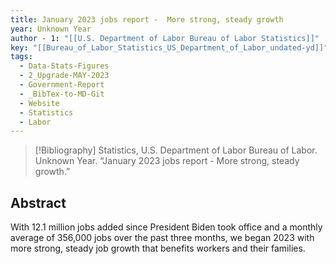 ```yaml
---
title: January 2023 jobs report -  More strong, steady growth
year: Unknown Year
author - 1: "[[U.S. Department of Labor Bureau of Labor Statistics]]"
key: "[[Bureau_of_Labor_Statistics_US_Department_of_Labor_undated-yd]]"
tags:
  - Data-Stats-Figures
  - 2_Upgrade-MAY-2023
  - Government-Report
  - _BibTex-to-MD-Git
  - Website
  - Statistics
  - Labor
---
```


> [!Bibliography]
> Statistics, U.S. Department of Labor Bureau of Labor. Unknown Year. “January 2023 jobs report -  More strong, steady growth.” 

## Abstract
With 12.1 million jobs added since President Biden took office and a monthly average of 356,000 jobs over the past three months, we began 2023 with more strong, steady job growth that benefits workers and their families.
